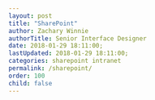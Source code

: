 ```yaml
---
layout: post
title: "SharePoint"
author: Zachary Winnie
authorTitle: Senior Interface Designer
date: 2018-01-29 18:11:00;
lastUpdated: 2018-01-29 18:11:00;
categories: sharepoint intranet
permalink: /sharepoint/
order: 100
child: false
---
```


